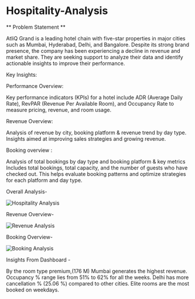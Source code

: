 # Hospitality-Analysis

** Problem Statement **
 
 AtliQ Grand is a leading hotel chain with five-star properties in major cities such as Mumbai, Hyderabad, Delhi, and Bangalore. Despite its strong brand presence, the company has been experiencing a decline in revenue and market share. They are seeking support to analyze their data and identify actionable insights to improve their performance.

 Key Insights:
 
 Performance Overview:
 
 Key performance indicators (KPIs) for a hotel include ADR (Average Daily Rate), RevPAR (Revenue Per Available Room), and Occupancy Rate to measure pricing, revenue, and room usage.

 Revenue Overview:
 
 Analysis of revenue by city, booking platform & revenue trend by day type.
 Insights aimed at improving sales strategies and growing revenue.

 Booking overview :
 
 Analysis of total bookings by day type and booking platform & key metrics Includes total bookings, total capacity, and the number of guests who have checked out.
 This helps evaluate booking patterns and optimize strategies for each platform and day type.
 
Overall Analysis-

![Hospitality Analysis](https://github.com/user-attachments/assets/c4eb6e7d-c962-4e70-8282-e57883966957)


Revenue Overview-

![Revenue Analysis](https://github.com/user-attachments/assets/ba31a537-3a8a-4a7a-85fa-930bb38820dd)


Booking Overview-

![Booking Analysis](https://github.com/user-attachments/assets/0ab59c9c-1929-4dc7-8b06-ed3f2af8e233)

Insights From Dashboard -

By the room type premium,(176 M) Mumbai generates the highest revenue.
Occupancy % range lies from 51% to 62% for all the weeks.
Delhi has more cancellation % (25.06 %) compared to other cities.
Elite rooms are the most booked on weekdays.






 
 



